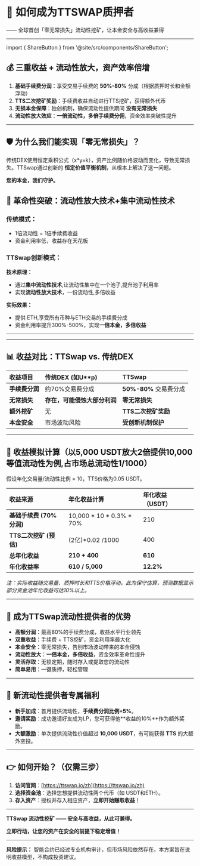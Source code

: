 
# 🌟 如何成为TTSWAP质押者

—— 全球首创「零无常损失」流动性挖矿，让本金安全与高收益兼得

---

import { ShareButton } from '@site/src/components/ShareButton';  

<ShareButton />


## 💰 **三重收益 + 流动性放大，资产效率倍增**

1.  **基础手续费分润**：享受交易手续费的 **50%-80%** 分成（根据质押时长和金额浮动）
2.  **TTS二次挖矿奖励**：手续费收益自动进行TTS挖矿，获得额外代币
3.  **无损本金保障**：独创机制，确保流动性提供期间 **没有无常损失**
4.  **流动性放大效应**：**一倍流动性，多倍手续费分佣**，资金效率突破性提升
---

## 🛡️ **为什么我们能实现「零无常损失」？**

传统DEX使用恒定乘积公式（x*y=k），资产比例随价格波动而变化，导致无常损失。TTSwap通过创新的 **恒定价值平衡机制**，从根本上解决了这一问题。

**您的本金，我们守护。**

## 🚀 **革命性突破：流动性放大技术+集中流动性技术**

### **传统模式：**
- 1倍流动性 = 1倍手续费收益
- 资金利用率低，收益存在天花板

### **TTSwap创新模式：**


**技术原理：**
- 通过**集中流动性技术**,让流动性集中在一个池子,提升池子利用率
- 实现**流动性放大技术**，一份流动性,多倍收益


**实际效果：**
- 提供 ETH,享受所有币种与ETH交易的手续费分成
- 资金利用率提升300%-500%，实现**一倍本金，多倍收益**

---
---

## 📊 **收益对比：TTSwap vs. 传统DEX**

| 收益项目 | 传统DEX (如U**p) | **TTSwap** |
| :--- | :--- | :--- |
| **手续费分润** | 约70%交易费分成 | **50%-80%** 交易费分成 |
| **无常损失** | **存在，可能侵蚀大部分利润** | **零无常损失** |
| **额外挖矿** | 无 | **TTS二次挖矿奖励** |
| **本金安全** | 市场波动风险 | **受创新机制保护** |

---


## 🚀 **收益模拟计算（以5,000 USDT放大2倍提供10,000等值流动性为例,占市场总流动性1/1000）**

假设年化交易量/流动性比例 = 10，TTS价格为0.05 USDT。

| 收益来源 | 年化收益计算 | 年化收益（USDT） |
| :--- | :--- | :--- |
| **基础手续费 (70%分润)** | 10,000 * 10 * 0.3% * 70% | 210 |
| **TTS二次挖矿 (预估)** | (2亿)*0.02 /1000 | 400 |
| **总年化收益** | **210 + 400** | **610** |
| **年化收益率** | **610 / 5,000** | **12.2%** |

*注：实际收益随交易量、质押时长和TTS价格浮动。此为保守估算，预测数据显示部分资金池年化收益可达10%以上。*

---

## 💎 **成为TTSwap流动性提供者的优势**

-   **高额分润**：最高80%的手续费分成，收益水平行业领先
-   **双重收益**：手续费 + TTS挖矿，资金利用率最大化
-   **本金安全**：零无常损失，告别市场波动带来的本金侵蚀
-   **流动性放大**：**一倍本金，多倍收益**，资金效率革命性提升
-   **灵活存取**：无锁定期，随时存入或提取您的流动性
-   **简单易用**：一键质押，轻松管理

---

## 🎁 **新流动性提供者专属福利**

-   **新手加成**：首月提供流动性，**手续费分润比例+5%**。
-   **邀请奖励**：成功邀请好友成为LP，您可获得他**收益的10%**作为额外奖励。
-   **大额激励**：单次提供流动性价值超过 **10,000 USDT**，有可能获得 **TTS** 的大额外空投。

---

## 👉 **如何开始？（仅需三步）**

1.  **访问官网**：[https://ttswap.io/zh](https://ttswap.io/zh)
2.  **选择资金池**：选择您想提供流动性两个代币（如 USDT和ETH）。
3.  **存入资产**：授权并存入相应资产，**立即开始赚取收益**！

---

**TTSwap 流动性挖矿 —— 安全与高收益，从此可兼得。**

**立即行动，让您的资产在安全的前提下稳定增值！**

---
**风险提示：** 智能合约已经过专业机构审计，但市场风险依然存在。本方案旨在说明收益模型，不构成投资建议。